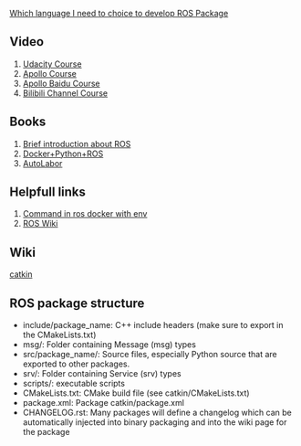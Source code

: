 [Which language I need to choice to develop ROS Package](https://roboticsbackend.com/python-vs-cpp-with-ros/)
## Video
1. [Udacity Course](https://learn.udacity.com/courses/ud0419/lessons/)
2. [Apollo Course](https://github.com/ApolloAuto/apollo)
3. [Apollo Baidu Course](https://apollo.baidu.com/community/course/outline/)
4. [Bilibili Channel Course](https://www.bilibili.com/video/BV1mJ411R7Ni/?share_source=copy_web)

## Books
1. [Brief introduction about ROS](http://docs.voltbro.ru/starting-ros/messaging/message.html)
2. [Docker+Python+ROS](https://github.com/ginomempin/sample-dockerized-ros2-node)
3. [AutoLabor](http://www.autolabor.com.cn)

## Helpfull links
1. [Command in ros docker with env](https://stackoverflow.com/questions/55941916/unable-to-execute-catkin-commands-using-run-in-dockerfile) 
2. [ROS Wiki](http://wiki.ros.org/)

## Wiki
[catkin](http://wiki.ros.org/catkin/commands)

## ROS package structure
- include/package_name: C++ include headers (make sure to export in the CMakeLists.txt)
- msg/: Folder containing Message (msg) types
- src/package_name/: Source files, especially Python source that are exported to other packages.
- srv/: Folder containing Service (srv) types
- scripts/: executable scripts
- CMakeLists.txt: CMake build file (see catkin/CMakeLists.txt)
- package.xml: Package catkin/package.xml
- CHANGELOG.rst: Many packages will define a changelog which can be automatically injected into binary packaging and into the wiki page for the package 

